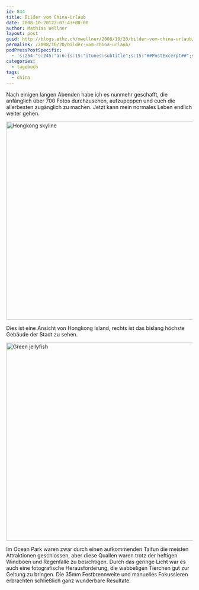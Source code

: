 ```yaml
---
id: 844
title: Bilder vom China-Urlaub
date: 2008-10-20T22:07:43+00:00
author: Mathias Wellner
layout: post
guid: http://blogs.ethz.ch/mwellner/2008/10/20/bilder-vom-china-urlaub/
permalink: /2008/10/20/bilder-vom-china-urlaub/
podPressPostSpecific:
  - 's:254:"s:245:"a:6:{s:15:"itunes:subtitle";s:15:"##PostExcerpt##";s:14:"itunes:summary";s:15:"##PostExcerpt##";s:15:"itunes:keywords";s:17:"##WordPressCats##";s:13:"itunes:author";s:10:"##Global##";s:15:"itunes:explicit";s:2:"No";s:12:"itunes:block";s:2:"No";}";";'
categories:
  - tagebuch
tags:
  - china
---
```

Nach einigen langen Abenden habe ich es nunmehr geschafft, die anfänglich über 700 Fotos durchzusehen, aufzupeppen und euch die allerbesten zugänglich zu machen. Jetzt kann mein normales Leben endlich weiter gehen.

<a data-flickr-embed="true"  href="https://www.flickr.com/photos/mwellner/2952681526/" title="Hongkong skyline"><img src="https://c1.staticflickr.com/4/3274/2952681526_30f8bcb6ee_o.jpg" width="800" height="535" alt="Hongkong skyline"></a><script async src="//embedr.flickr.com/assets/client-code.js" charset="utf-8"></script>

Dies ist eine Ansicht von Hongkong Island, rechts ist das bislang höchste Gebäude der Stadt zu sehen.

<a data-flickr-embed="true"  href="https://www.flickr.com/photos/mwellner/2958563413/" title="Green jellyfish"><img src="https://c1.staticflickr.com/4/3033/2958563413_93fd0d020b_o.jpg" width="800" height="535" alt="Green jellyfish"></a><script async src="//embedr.flickr.com/assets/client-code.js" charset="utf-8"></script>

Im Ocean Park waren zwar durch einen aufkommenden Taifun die meisten Attraktionen geschlossen, aber diese Quallen waren trotz der heftigen Windböen und Regenfälle zu besichtigen. Durch das geringe Licht war es auch eine fotografische Herausforderung, die wabbeligen Tierchen gut zur Geltung zu bringen. Die 35mm Festbrennweite und manuelles Fokussieren erbrachten schließlich ganz wunderbare Resultate.